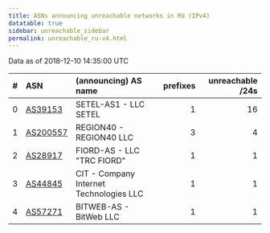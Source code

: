 ```yaml
---
title: ASNs announcing unreachable networks in RU (IPv4)
datatable: true
sidebar: unreachable_sidebar
permalink: unreachable_ru-v4.html
---
```


Data as of 2018-12-10 14:35:00 UTC


<div class="datatable-begin"></div>

|   # | ASN                                      | (announcing) AS name                    |   prefixes |   unreachable /24s |
|----:|:-----------------------------------------|:----------------------------------------|-----------:|-------------------:|
|   0 | [AS39153](unreachable_AS39153-v4.html)   | SETEL-AS1 - LLC SETEL                   |          1 |                 16 |
|   1 | [AS200557](unreachable_AS200557-v4.html) | REGION40 - REGION40 LLC                 |          3 |                  4 |
|   2 | [AS28917](unreachable_AS28917-v4.html)   | FIORD-AS - LLC "TRC FIORD"              |          1 |                  1 |
|   3 | [AS44845](unreachable_AS44845-v4.html)   | CIT - Company Internet Technologies LLC |          1 |                  1 |
|   4 | [AS57271](unreachable_AS57271-v4.html)   | BITWEB-AS - BitWeb LLC                  |          1 |                  1 |

<div class="datatable-end"></div>